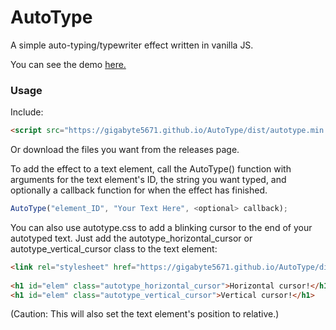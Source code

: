 # AutoType
A simple auto-typing/typewriter effect written in vanilla JS.  
  
You can see the demo [here.](https://gigabyte5671.github.io/AutoType/)

### Usage ###

Include:

```html
<script src="https://gigabyte5671.github.io/AutoType/dist/autotype.min.js" type="text/javascript"></script>
```
Or download the files you want from the releases page.  
  
To add the effect to a text element, call the AutoType() function with arguments for the text element's ID, the string you want typed, and optionally a callback function for when the effect has finished.  

```javascript
AutoType("element_ID", "Your Text Here", <optional> callback);
```

You can also use autotype.css to add a blinking cursor to the end of your autotyped text. Just add the autotype_horizontal_cursor or autotype_vertical_cursor class to the text element:

```html
<link rel="stylesheet" href="https://gigabyte5671.github.io/AutoType/dist/autotype.min.css">  
  
<h1 id="elem" class="autotype_horizontal_cursor">Horizontal cursor!</h1>
<h1 id="elem" class="autotype_vertical_cursor">Vertical cursor!</h1>
```

(Caution: This will also set the text element's position to relative.)  
